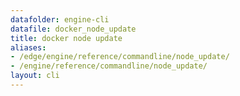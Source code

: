 ```yaml
---
datafolder: engine-cli
datafile: docker_node_update
title: docker node update
aliases:
- /edge/engine/reference/commandline/node_update/
- /engine/reference/commandline/node_update/
layout: cli
---
```


<!--
此页面是根据 Docker 源代码自动生成的。如果您想建议更改此处显示的文本，请在 GitHub 上的源代码仓库中打开一个工单或拉取请求：

https://github.com/docker/cli
-->
